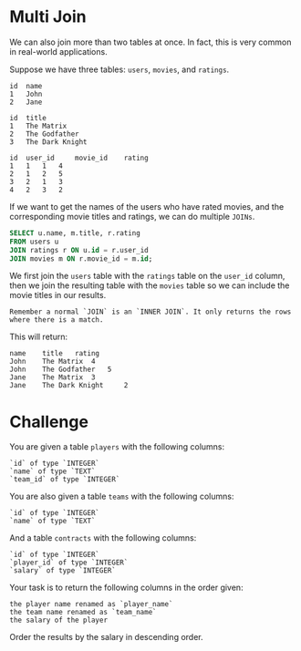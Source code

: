 # Multi Join

We can also join more than two tables at once. In fact, this is very common in real-world applications.

Suppose we have three tables: `users`, `movies`, and `ratings`.
```
id 	name
1 	John
2 	Jane
```
```
id 	title
1 	The Matrix
2 	The Godfather
3 	The Dark Knight
```
```
id 	user_id 	movie_id 	rating
1 	1 	1 	4
2 	1 	2 	5
3 	2 	1 	3
4 	2 	3 	2
```

If we want to get the names of the users who have rated movies, and the corresponding movie titles and ratings, we can do multiple `JOINs`.

```sql
SELECT u.name, m.title, r.rating
FROM users u
JOIN ratings r ON u.id = r.user_id
JOIN movies m ON r.movie_id = m.id;
```

We first join the `users` table with the `ratings` table on the `user_id` column, then we join the resulting table with the `movies` table so we can include the movie titles in our results.

    Remember a normal `JOIN` is an `INNER JOIN`. It only returns the rows where there is a match.

This will return:
```
name 	title 	rating
John 	The Matrix 	4
John 	The Godfather 	5
Jane 	The Matrix 	3
Jane 	The Dark Knight 	2
```

# Challenge

You are given a table `players` with the following columns:

    `id` of type `INTEGER`
    `name` of type `TEXT`
    `team_id` of type `INTEGER`

You are also given a table `teams` with the following columns:

    `id` of type `INTEGER`
    `name` of type `TEXT`

And a table `contracts` with the following columns:

    `id` of type `INTEGER`
    `player_id` of type `INTEGER`
    `salary` of type `INTEGER`

Your task is to return the following columns in the order given:

    the player name renamed as `player_name`
    the team name renamed as `team_name`
    the salary of the player

Order the results by the salary in descending order.
